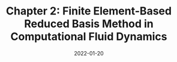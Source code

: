 ---
title: "Chapter 2: Finite Element-Based Reduced Basis Method in Computational Fluid Dynamics"
collection: publications
permalink: /publication/2022-01-20-Chapter-2-Finite-Element-Based-Reduced-Basis-Method-in-Computational-Fluid-Dynamics
date: 2022-01-20
item: 2
venue: 'In the proceedings of Advanced Reduced Order Methods and Applications in Computational Fluid Dynamics'
paperurl: 'https://doi.org/10.1137/1.9781611977257.ch2'
authors: 'F. Pichi, M. Strazzullo, F. Ballarin, G. Rozza'
pubsource: 'proceeding'
biblio: >
   @incollection{PichiChapterFiniteElementBased2022,\
 
   title = {Chapter 2: {{Finite Element-Based Reduced Basis Method}} in {{Computational Fluid Dynamics}}},\
 
   shorttitle = {Chapter 2},\
 
   booktitle = {Advanced {{Reduced Order Methods}} and {{Applications}} in {{Computational Fluid Dynamics}}},\
 
   author = {Pichi, F. and Strazzullo, M. and Ballarin, F. and Rozza, G.},\
 
   year = {2022},\
 
   series = {Computational {{Science}} \& {{Engineering}}},\
 
   pages = {13--58},\
 
   publisher = {{Society for Industrial and Applied Mathematics}},\
 
   doi = {10.1137/1.9781611977257.ch2},\
 
   isbn = {978-1-61197-724-0}}
 
---